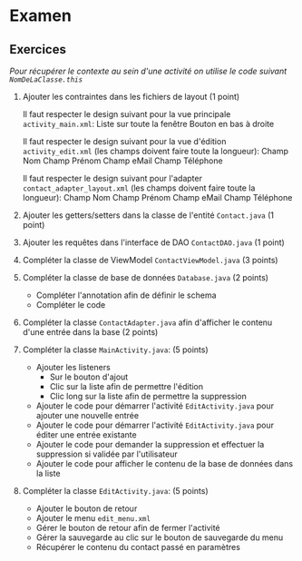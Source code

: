 # Examen

## Exercices

*Pour récupérer le contexte au sein d'une activité on utilise le code suivant `NomDeLaClasse.this`*

1. Ajouter les contraintes dans les fichiers de layout (1 point)

    Il faut respecter le design suivant pour la vue principale `activity_main.xml`:
        Liste sur toute la fenêtre
        Bouton en bas à droite

    Il faut respecter le design suivant pour la vue d'édition `activity_edit.xml` (les champs doivent faire toute la longueur):
        Champ Nom
        Champ Prénom
        Champ eMail
        Champ Téléphone
        
    Il faut respecter le design suivant pour l'adapter `contact_adapter_layout.xml` (les champs doivent faire toute la longueur):
        Champ Nom
        Champ Prénom
        Champ eMail
        Champ Téléphone

2. Ajouter les getters/setters dans la classe de l'entité `Contact.java` (1 point)

3. Ajouter les requêtes dans l'interface de DAO `ContactDAO.java` (1 point)

4. Compléter la classe de ViewModel `ContactViewModel.java` (3 points)

5. Compléter la classe de base de données `Database.java` (2 points)

   * Compléter l'annotation afin de définir le schema
   * Compléter le code
   
6. Compléter la classe `ContactAdapter.java` afin d'afficher le contenu d'une entrée dans la base (2 points)

7. Compléter la classe `MainActivity.java`: (5 points)
   
   * Ajouter les listeners
      * Sur le bouton d'ajout
      * Clic sur la liste afin de permettre l'édition
      * Clic long sur la liste afin de permettre la suppression
   * Ajouter le code pour démarrer l'activité `EditActivity.java` pour ajouter une nouvelle entrée
   * Ajouter le code pour démarrer l'activité `EditActivity.java` pour éditer une entrée existante
   * Ajouter le code pour demander la suppression et effectuer la suppression si validée par l'utilisateur
   * Ajouter le code pour afficher le contenu de la base de données dans la liste

8. Compléter la classe `EditActivity.java`: (5 points)

   * Ajouter le bouton de retour
   * Ajouter le menu `edit_menu.xml`
   * Gérer le bouton de retour afin de fermer l'activité
   * Gérer la sauvegarde au clic sur le bouton de sauvegarde du menu
   * Récupérer le contenu du contact passé en paramètres